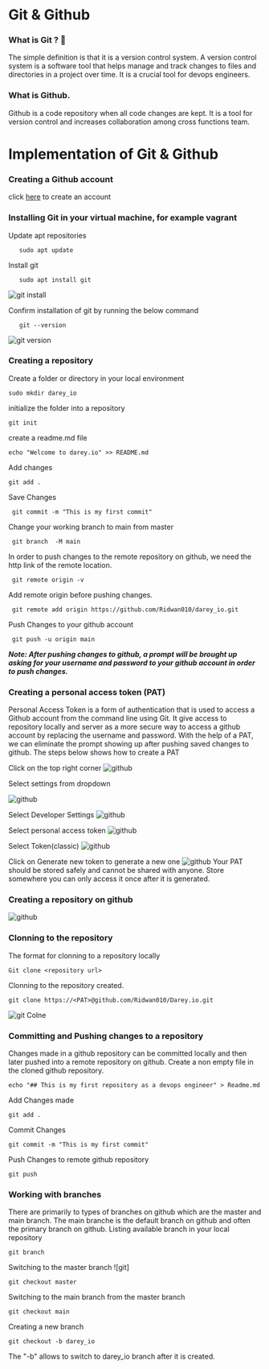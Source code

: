 

# Git & Github 
### What is Git ? 🤔
The simple definition is that it is a version control system. A version control system is a software tool that helps manage and track changes to files and directories in a project over time. It is a crucial tool for devops engineers.
### What is Github.
 Github is a code repository when all code changes are kept. It is a tool for version control and increases collaboration among cross functions team.

# Implementation of Git & Github
### Creating a Github account
click [here](https://github.com) to create an account 
### Installing Git in your virtual machine, for example vagrant
Update apt repositories 

       sudo apt update 
Install git 
      
       sudo apt install git 

![git install](images/gitinsta.png)

Confirm installation of git by running the below command

       git --version 
![git version](images/gitversion.png)
### Creating a repository
Create a folder or directory in your local environment 

    sudo mkdir darey_io
initialize the folder into a repository

    git init
create a readme.md file

    echo "Welcome to darey.io" >> README.md
 Add changes 

    git add .
 Save Changes

     git commit -m "This is my first commit"
 Change your working branch to main from master

     git branch  -M main
 In order to push changes to the remote repository on github, we need the http link of the remote location.

     git remote origin -v
 Add remote origin before pushing changes.

     git remote add origin https://github.com/Ridwan010/darey_io.git
 Push Changes to your github account 

     git push -u origin main
***Note: After pushing changes to github, a prompt will be brought up asking for your username and password to your github account in order to push changes.***

### Creating a personal access token (PAT)
Personal Access Token is a form of authentication that is used to access a Github account from the command line using Git. It give access to repository locally and server as a more secure way to access a github account by replacing the username and password.
With the help of a PAT, we can eliminate the prompt showing up after pushing saved changes 
to github. The steps below shows how to create a PAT

Click on the top right corner
![github](images/Screenshot_20230914-072043_Chrome.jpg)

Select settings from dropdown


![github](images/Screenshot_20230914-072541_Chrome.jpg)

Select Developer Settings
![github](images/Screenshot_20230914-072602_Chrome.jpg)

Select personal access token 
![github](images/Screenshot_20230914-072614_Chrome.jpg)

Select Token(classic)
![github](images/Screenshot_20230914-072623_Chrome.jpg)

Click on Generate new token to generate a new one
![github](images/Screenshot_20230914-072636_Chrome.jpg)
Your PAT should be stored safely and cannot be shared with anyone. Store somewhere you can only access it once after it is generated.
### Creating a repository on github 
![github](images/Screenshot_20230914-075850_Chrome.jpg)

### Clonning to the repository
The format for clonning to a repository locally 

    Git clone <repository url>

Clonning to the repository created.

    git clone https://<PAT>@github.com/Ridwan010/Darey.io.git

![git Colne](images/gitclone.png)

### Committing and Pushing changes to a repository 
Changes made in a github repository can be committed locally and then later pushed into a remote repository on github.
Create a non empty file in the cloned github repository.

    echo "## This is my first repository as a devops engineer" > Readme.md
Add Changes made 

    git add .

Commit Changes 

    git commit -m "This is my first commit"
Push Changes to remote github repository 

    git push

    
### Working with branches
There are primarily to types of branches on github which are the master and main branch. The main branche is the default branch on github and often the primary branch on github.
Listing available branch in your local repository 

    git branch 
Switching to the master branch
![git]

    git checkout master
Switching to the main branch from the master branch

    git checkout main
Creating a new branch

    git checkout -b darey_io
The "-b" allows to switch to darey_io branch after it is created.

